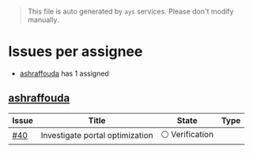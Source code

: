 > This file is auto generated by `ays` services. Please don't modify manually.

# Issues per assignee
- [ashraffouda](#ashraffouda) has 1 assigned



## [ashraffouda](https://github.com/ashraffouda)

|Issue|Title|State|Type|
|-----|-----|-----|----|
|[#40](https://github.com/jumpscale/jumpscale_portal8/issues/40)|Investigate portal optimization|:white_circle: Verification||

